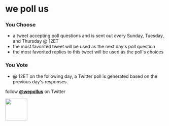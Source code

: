 # we poll us
### You Choose
* a tweet accepting poll questions and is sent out every Sunday, Tuesday, and Thursday @ 12ET
* the most favorited tweet will be used as the next day's poll question
* the most favorited replies to this tweet will be used as the poll's choices
### You Vote
* @ 12ET on the following day, a Twitter poll is generated based on the previous day's responses

follow [__@wepollus__](https://twitter.com/wepollus) on Twitter

[<img width="69px" src="https://pbs.twimg.com/profile_images/1318325485177393154/7rvIU0_1_400x400.jpg">](https://twitter.com/wepollus)
